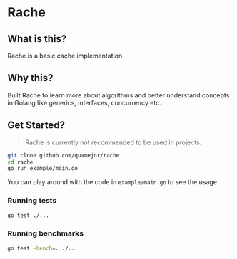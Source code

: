 # Rache

## What is this?
Rache is a basic cache implementation.

## Why this?
Built Rache to learn more about algorithms and better understand concepts in Golang like generics, interfaces, concurrency etc.

## Get Started?
> Rache is currently not recommended to be used in projects.
```sh
git clone github.com/quamejnr/rache
cd rache
go run example/main.go
```
You can play around with the code in `example/main.go` to see the usage.

### Running tests
```sh
go test ./...
```
### Running benchmarks
```sh
go test -bench=. ./...
```


